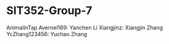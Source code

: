 # SIT352-Group-7
AnimalInTap
Avernel169: Yanchen Li
Xiangjinz: Xiangjin Zhang
YcZhang123456: Yuchao Zhang
